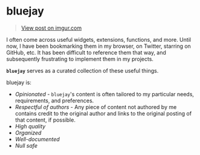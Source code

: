# bluejay

<blockquote class="imgur-embed-pub" lang="en" data-id="Y7Vz44D"><a href="https://imgur.com/Y7Vz44D">View post on imgur.com</a></blockquote><script async src="//s.imgur.com/min/embed.js" charset="utf-8"></script>

I often come across useful widgets, extensions, functions, and more. Until now, I have been bookmarking them in my browser, on Twitter, starring on GitHub, etc. It has been difficult to reference them that way, and subsequently frustrating to implement them in my projects. 

**`bluejay`** serves as a curated collection of these useful things.

bluejay is:
* *Opinionated* - `bluejay`'s content is often tailored to my particular needs, requirements, and preferences.
* *Respectful of authors* - Any piece of content not authored by me contains credit to the original author and links to the original posting of that content, if possible.
* *High quality*
* *Organized*
* *Well-documented*
* *Null safe*